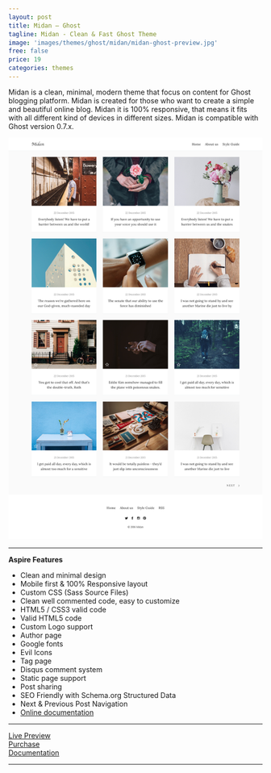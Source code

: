 ```yaml
---
layout: post
title: Midan – Ghost
tagline: Midan - Clean & Fast Ghost Theme
image: 'images/themes/ghost/midan/midan-ghost-preview.jpg'
free: false
price: 19
categories: themes
---
```


Midan is a clean, minimal, modern theme that focus on content for Ghost blogging platform. Midan is created for those who want to create a simple and beautiful online blog. Midan it is 100% responsive, that means it fits with all different kind of devices in different sizes. Midan is compatible with Ghost version 0.7.x.

![midan-ghost-full-preview](/images/themes/ghost/midan/midan-ghost-full-preview.png)

* * *

**Aspire Features**

- Clean and minimal design
- Mobile first &amp; 100% Responsive layout
- Custom CSS (Sass Source Files)
- Clean well commented code, easy to customize
- HTML5 / CSS3 valid code
- Valid HTML5 code
- Custom Logo support
- Author page
- Google fonts
- Evil Icons
- Tag page
- Disqus comment system
- Static page support
- Post sharing
- SEO Friendly with Schema.org Structured Data
- Next &amp; Previous Post Navigation
- [Online documentation](http://aspirethemes.com/docs/midan-ghost.html)

* * *

<div class="row">
  <div class="column medium-4 large-4">
    <a class="button button--large button--expand" href="http://midan.aspirethemes.com/" target="_blank">Live Preview</a>
  </div>
  <div class="column medium-4 large-4">
    <a class="button button--expand button--large button--success" href="https://creativemarket.com/aspirethemes/737784-Midan-Clean-Fast-Ghost-Theme" target="_blank">Purchase</a>
  </div>
  <div class="column medium-4 large-4">
    <a class="button button--large button--expand" href="http://aspirethemes.com/docs/midan-ghost.html" target="_blank">Documentation</a>
  </div>
</div>

* * *